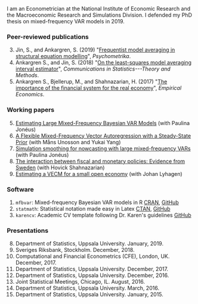 I am an Econometrician at the National Institute of Economic Research and the Macroeconomic Research and Simulations Division. I defended my PhD thesis on mixed-frequency VAR models in 2019. 

### Peer-reviewed publications

3. Jin, S., and Ankargren, S. (2019) "[Frequentist model averaging in structural equation modelling](https://link.springer.com/article/10.1007/s11336-018-9624-y)", *Psychometrika*.
2. Ankargren S., and Jin, S. (2018) "[On the least-squares model averaging interval estimator](http://www.tandfonline.com/doi/full/10.1080/03610926.2017.1300272)", *Communications in Statistics---Theory and Methods*.
1. Ankargren S., Bjellerup, M., and Shahnazarian, H. (2017) "[The importance of the financial system for the real economy](http://link.springer.com/article/10.1007/s00181-016-1175-4)", *Empirical Economics*.

### Working papers

5. [Estimating Large Mixed-Frequency Bayesian VAR Models](https://arxiv.org/abs/1912.02231) (with Paulina Jonéus)
4. [A Flexible Mixed-Frequency Vector Autoregression with a Steady-State Prior](https://arxiv.org/abs/1911.09151) (with Måns Unosson and Yukai Yang)
3. [Simulation smoothing for nowcasting with large mixed-frequency VARs](http://arxiv.org/abs/1907.01075) (with Paulina Jonéus)
2. [The interaction between fiscal and monetary policies: Evidence from Sweden](https://www.riksbank.se/globalassets/media/rapporter/working-papers/2019/no.-365-the-interaction-between-fiscal-and-monetary-policies-evidence-from-sweden.pdf) (with Hovick Shahnazarian)
1. [Estimating a VECM for a small open economy](http://uu.diva-portal.org/smash/get/diva2:1239428/FULLTEXT01.pdf) (with Johan Lyhagen)

### Software

1. `mfbvar`: Mixed-frequency Bayesian VAR models in R [CRAN](https://CRAN.R-project.org/package=mfbvar), [GitHub](https://github.com/ankargren/mfbvar)
3. `statmath`: Statistical notation made easy in Latex [CTAN](https://ctan.org/pkg/statmath), [GitHub](https://github.com/ankargren/statmath)
4. `karencv`: Academic CV template following Dr. Karen's guidelines [GitHub](https://github.com/ankargren/karencv)


### Presentations

8. Department of Statistics, Uppsala University. January, 2019.
7. Sveriges Riksbank, Stockholm. December, 2018.
6. Computational and Financial Econometrics (CFE), London, UK. December, 2017. 
5. Department of Statistics, Uppsala University. December, 2017. 
4. Department of Statistics, Uppsala University. December, 2016.
3. Joint Statistical Meetings, Chicago, IL. August, 2016.
2. Department of Statistics, Uppsala University. March, 2016.
1. Department of Statistics, Uppsala University. January, 2015.